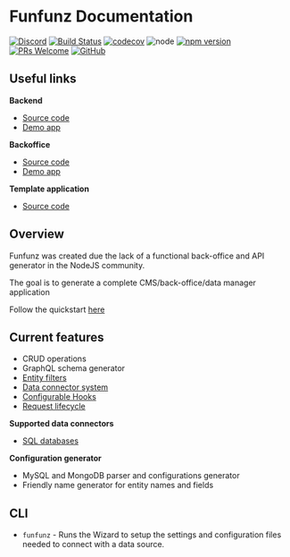 # Funfunz Documentation

[![Discord][discord-badge]][discord]
[![Build Status][actions-badge]][actions]
[![codecov][codecov-badge]][codecov]
![node][node]
[![npm version][npm-badge]][npm]
[![PRs Welcome][prs-badge]][prs]
[![GitHub][license-badge]][license]

## Useful links

**Backend**
- [Source code](https://github.com/Funfunz/funfunz)
- [Demo app](https://funfunz.herokuapp.com/)

**Backoffice**
- [Source code](https://github.com/funfunz/backoffice)
- [Demo app](https://funfunz.github.io/backoffice/)

**Template application**
- [Source code](https://github.com/Funfunz/funfunz-template)

## Overview

Funfunz was created due the lack of a functional back-office and API generator in the NodeJS community.

The goal is to generate a complete CMS/back-office/data manager application

Follow the quickstart [here](usage/quickstart.md)

## Current features
- CRUD operations
- GraphQL schema generator
- [Entity filters](usage/filters.md)
- [Data connector system](usage/dataConnectors/main.md)
- [Configurable Hooks](usage/hooks.md)
- [Request lifecycle](usage/hooks.md)

**Supported data connectors**
- [SQL databases](usage/dataConnectors/sql.md)

**Configuration generator**
- MySQL and MongoDB parser and configurations generator
- Friendly name generator for entity names and fields

## CLI

* `funfunz` - Runs the Wizard to setup the settings and configuration files needed to connect with a data source.

[discord-badge]: https://img.shields.io/discord/774439225520554004?logo=discord
[discord]: https://discord.gg/HwZ7zMJKwg

[actions-badge]: https://github.com/funfunz/funfunz/workflows/Node.js%20CI/badge.svg
[actions]: https://github.com/Funfunz/funfunz/actions

[codecov-badge]: https://codecov.io/gh/Funfunz/funfunz/branch/master/graph/badge.svg
[codecov]: https://codecov.io/gh/Funfunz/funfunz

[node]: https://img.shields.io/node/v/@funfunz/core

[npm-badge]: https://img.shields.io/npm/v/@funfunz/core?color=brightgreen
[npm]: https://www.npmjs.com/package/funfunz

[prs-badge]: https://img.shields.io/badge/PRs-welcome-brightgreen.svg
[prs]: http://makeapullrequest.com

[license-badge]: https://img.shields.io/github/license/JWebCoder/funfunz.svg
[license]: https://github.com/JWebCoder/funfunz/blob/master/LICENSE